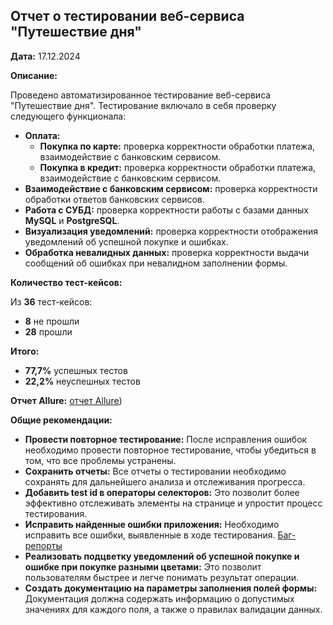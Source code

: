 ## Отчет о тестировании веб-сервиса "Путешествие дня"

**Дата:** 17.12.2024

**Описание:**

Проведено автоматизированное тестирование веб-сервиса "Путешествие дня".
Тестирование включало в себя проверку следующего функционала:

* **Оплата:**
    * **Покупка по карте:** проверка корректности обработки платежа, взаимодействие с банковским сервисом.
    * **Покупка в кредит:** проверка корректности обработки платежа, взаимодействие с банковским сервисом.
* **Взаимодействие с банковским сервисом:** проверка корректности обработки ответов банковских сервисов.
* **Работа с СУБД:** проверка корректности работы с базами данных **MySQL** и **PostgreSQL**.
* **Визуализация уведомлений:** проверка корректности отображения уведомлений об успешной покупке и ошибках.
* **Обработка невалидных данных:** проверка корректности выдачи сообщений об ошибках при невалидном заполнении формы.

**Количество тест-кейсов:**

Из **36** тест-кейсов:
* **8** не прошли
* **28** прошли

**Итого:**

* **77,7%** успешных тестов
* **22,2%** неуспешных тестов

**Отчет Allure:** [отчет Allure](https://github.com/TsybulkaAlina/DiplomQATrip/issues))

**Общие рекомендации:**

* **Провести повторное тестирование:** После исправления ошибок необходимо провести повторное тестирование, чтобы убедиться в том, что все проблемы устранены.
* **Сохранить отчеты:**  Все отчеты о тестировании необходимо сохранять для дальнейшего анализа и отслеживания прогресса. 
* **Добавить test id в операторы селекторов:**  Это позволит более эффективно отслеживать элементы на странице и упростит процесс тестирования.
* **Исправить найденные ошибки приложения:** Необходимо исправить все ошибки, выявленные в ходе тестирования. [Баг-репорты](http://localhost:63342/diplomqa/build/reports/allure-report/allureReport/index.html?_ijt=6liicugnm70ovrsf7bi4ll60ii&_ij_reload=RELOAD_ON_SAVE#)
* **Реализовать подцветку уведомлений об успешной покупке и ошибке при покупке разными цветами:** Это позволит пользователям быстрее и легче понимать результат операции.
* **Создать документацию на параметры заполнения полей формы:** Документация должна содержать информацию о допустимых значениях для каждого поля, а также о правилах валидации данных. 



